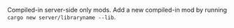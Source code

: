 Compiled-in server-side only mods.
Add a new compiled-in mod by running `cargo new server/libraryname --lib`. 